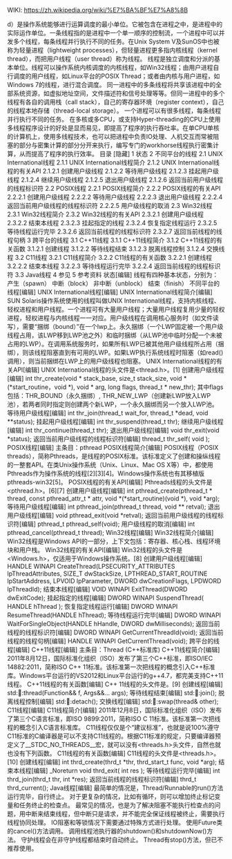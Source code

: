 WIKI: https://zh.wikipedia.org/wiki/%E7%BA%BF%E7%A8%8B

d）是操作系统能够进行运算调度的最小单位。它被包含在进程之中，是进程中的实际运作单位。一条线程指的是进程中一个单一顺序的控制流，一个进程中可以并发多个线程，每条线程并行执行不同的任务。在Unix System V及SunOS中也被称为轻量进程（lightweight processes），但轻量进程更多指内核线程（kernel thread），而把用户线程（user thread）称为线程。
线程是独立调度和分派的基本单位。线程可以操作系统内核调度的内核线程，如Win32线程；由用户进程自行调度的用户线程，如Linux平台的POSIX Thread；或者由内核与用户进程，如Windows 7的线程，进行混合调度。
同一进程中的多条线程将共享该进程中的全部系统资源，如虚拟地址空间，文件描述符和信号处理等等。但同一进程中的多个线程有各自的调用栈（call stack），自己的寄存器环境（register context），自己的线程本地存储（thread-local storage）。
一个进程可以有很多线程，每条线程并行执行不同的任务。
在多核或多CPU，或支持Hyper-threading的CPU上使用多线程程序设计的好处是显而易见，即提高了程序的执行吞吐率。在单CPU单核的计算机上，使用多线程技术，也可以把进程中负责IO处理、人机交互而常被阻塞的部分与密集计算的部分分开来执行，编写专门的workhorse线程执行密集计算，从而提高了程序的执行效率。
目录  [隐藏] 
1   状态
2   不同平台的线程
2.1 UNIX International线程
2.1.1   UNIX International线程简介
2.1.2   UNIX International线程的有关API
2.1.2.1 创建用户级线程
2.1.2.2 等待用户级线程
2.1.2.3 挂起用户级线程
2.1.2.4 继续用户级线程
2.1.2.5 退出用户级线程
2.1.2.6 返回当前用户级线程的线程标识符
2.2 POSIX线程
2.2.1   POSIX线程简介
2.2.2   POSIX线程的有关API
2.2.2.1 创建用户级线程
2.2.2.2 等待用户级线程
2.2.2.3 退出用户级线程
2.2.2.4 返回当前用户级线程的线程标识符
2.2.2.5 用户级线程的取消
2.3 Win32线程
2.3.1   Win32线程简介
2.3.2   Win32线程的有关API
2.3.2.1 创建用户级线程
2.3.2.2 结束本线程
2.3.2.3 挂起指定的线程
2.3.2.4 恢复指定线程运行
2.3.2.5 等待线程运行完毕
2.3.2.6 返回当前线程的线程标识符
2.3.2.7 返回当前线程的线程句柄
3   跨平台的线程
3.1 C++11线程
3.1.1   C++11线程简介
3.1.2   C++11线程的有关函数
3.1.2.1 创建线程
3.1.2.2 等待线程结束
3.1.2.3 脱离线程控制
3.1.2.4 交换线程
3.2 C11线程
3.2.1   C11线程简介
3.2.2   C11线程的有关函数
3.2.2.1 创建线程
3.2.2.2 结束本线程
3.2.2.3 等待线程运行完毕
3.2.2.4 返回当前线程的线程标识符
3.3 Java线程
4   参见
5   参考资料
状态[编辑]
线程有四种基本状态，分别为：
产生（spawn）
中断（block）
非中断（unblock）
结束（finish）
不同平台的线程[编辑]
UNIX International线程[编辑]
UNIX International线程简介[编辑]
SUN Solaris操作系统使用的线程叫做UNIX International线程，支持内核线程、轻权进程和用户线程。一个进程可有大量用户线程；大量用户线程复用少量的轻权进程，轻权进程与内核线程一一对应。用户级线程在调用核心服务时（如文件读写），需要“捆绑（bound）”在一个lwp上。永久捆绑（一个LWP固定被一个用户级线程占用，该LWP移到LWP池之外）和临时捆绑（从LWP池中临时分配一个未被占用的LWP）。在调用系统服务时，如果所有LWP已被其他用户级线程所占用（捆绑），则该线程阻塞直到有可用的LWP。如果LWP执行系统线程时阻塞（如read()调用），则当前捆绑在LWP上的用户级线程也阻塞。
UNIX International线程的有关API[编辑]
UNIX International线程的头文件是<thread.h>。[1]
创建用户级线程[编辑]
int thr_create(void * stack_base, size_t stack_size, void *(*start_routine，void *), void * arg, long flags, thread_t * new_thr);
其中flags包括：THR_BOUND（永久捆绑）, THR_NEW_LWP（创建新LWP放入LWP池），若两者同时指定则创建两个新LWP，一个永久捆绑而另一个放入LWP池。
等待用户级线程[编辑]
int thr_join(thread_t wait_for, thread_t *dead, void **status);
挂起用户级线程[编辑]
int thr_suspend(thread_t thr);
继续用户级线程[编辑]
int thr_continue(thread_t thr);
退出用户级线程[编辑]
void thr_exit(void *status);
返回当前用户级线程的线程标识符[编辑]
thread_t thr_self( void );
POSIX线程[编辑]
主条目：pthread
POSIX线程简介[编辑]
POSIX线程（POSIX threads），简称Pthreads，是线程的POSIX标准。该标准定义了创建和操纵线程的一整套API。在类Unix操作系统（Unix、Linux、Mac OS X等）中，都使用Pthreads作为操作系统的线程[2][3][4]。Windows操作系统也有其移植版pthreads-win32[5]。
POSIX线程的有关API[编辑]
Pthreads线程的头文件是<pthread.h>。[6][7]
创建用户级线程[编辑]
int pthread_create(pthread_t * thread, const pthread_attr_t * attr, void *(*start_routine)(void *), void *arg);
等待用户级线程[编辑]
int pthread_join(pthread_t thread, void ** retval);
退出用户级线程[编辑]
void pthread_exit(void *retval);
返回当前用户级线程的线程标识符[编辑]
pthread_t pthread_self(void);
用户级线程的取消[编辑]
int pthread_cancel(pthread_t thread);
Win32线程[编辑]
Win32线程简介[编辑]
Win32线程是Windows API的一部分，上下文包括：寄存器、核心栈、线程环境块和用户栈。
Win32线程的有关API[编辑]
Win32线程的头文件是<Windows.h>，仅适用于Windows操作系统。[8]
创建用户级线程[编辑]
HANDLE WINAPI CreateThread(LPSECURITY_ATTRIBUTES lpThreadAttributes, SIZE_T dwStackSize, LPTHREAD_START_ROUTINE lpStartAddress, LPVOID lpParameter, DWORD dwCreationFlags, LPDWORD lpThreadId);
结束本线程[编辑]
VOID WINAPI ExitThread(DWORD dwExitCode);
挂起指定的线程[编辑]
DWORD WINAPI SuspendThread( HANDLE hThread );
恢复指定线程运行[编辑]
DWORD WINAPI ResumeThread(HANDLE hThread);
等待线程运行完毕[编辑]
DWORD WINAPI WaitForSingleObject(HANDLE hHandle, DWORD dwMilliseconds);
返回当前线程的线程标识符[编辑]
DWORD WINAPI GetCurrentThreadId(void);
返回当前线程的线程句柄[编辑]
HANDLE WINAPI GetCurrentThread(void);
跨平台的线程[编辑]
C++11线程[编辑]
主条目：Thread (C++标准库)
C++11线程简介[编辑]
2011年8月12日，国际标准化组织（ISO）发布了第三个C++标准，即ISO/IEC 14882:2011，简称ISO C++ 11标准。该标准第一次把线程的概念引入C++标准库。Windows平台运行的VS2012和Linux平台运行的g++4.7，都完美支持C++11线程。
C++11线程的有关函数[编辑]
C++ 11线程的头文件是<thread>。[9]
创建线程[编辑]
std::thread::thread(Function&& f, Args&&... args);
等待线程结束[编辑]
std::thread::join();
脱离线程控制[编辑]
std::thread::detach();
交换线程[编辑]
std::thread::swap(thread& other);
C11线程[编辑]
C11线程简介[编辑]
2011年12月8日，国际标准化组织（ISO）发布了第三个C语言标准，即ISO 9899:2011，简称ISO C 11标准。该标准第一次把线程的概念引入C语言标准库。
C11线程仅仅是个“建议标准”，也就是说100%遵守C11标准的C编译器是可以不支持C11线程的。根据C11标准的规定，只要编译器预定义了__STDC_NO_THREADS__宏，就可以没有<threads.h>头文件，自然也就也没有下列函数。
C11线程的有关函数[编辑]
C11线程的头文件是<threads.h>。[10]
创建线程[编辑]
int thrd_create(thrd_t *thr, thrd_start_t func, void *arg);
结束本线程[编辑]
_Noreturn void thrd_exit( int res );
等待线程运行完毕[编辑]
int thrd_join(thrd_t thr, int *res);
返回当前线程的线程标识符[编辑]
thrd_t thrd_current();
Java线程[编辑]
最简单的情况是，Thread/Runnable的run()方法运行完毕，自行终止。
对于更复杂的情况，比如有循环，则可以增加终止标记变量和任务终止的检查点。
最常见的情况，也是为了解决阻塞不能执行检查点的问题，用中断来结束线程，但中断只是请求，并不能完全保证线程被终止，需要执行线程协同处理。
IO阻塞和等锁情况下需要通过特殊方式进行处理。
使用Future类的cancel()方法调用。
调用线程池执行器的shutdown()和shutdownNow()方法。
守护线程会在非守护线程都结束时自动终止。
Thread有stop()方法，但已不推荐使用。
